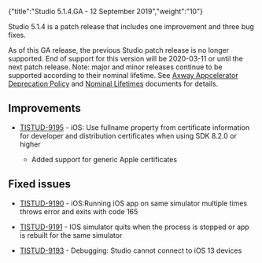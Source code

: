 {"title":"Studio 5.1.4.GA - 12 September 2019","weight":"10"} 

Studio 5.1.4 is a patch release that includes one improvement and three bug fixes.

As of this GA release, the previous Studio patch release is no longer supported. End of support for this version will be 2020-03-11 or until the next patch release. Note: major and minor releases continue to be supported according to their nominal lifetime. See [Axway Appcelerator Deprecation Policy](/docs/appc/AMPLIFY_Appcelerator_Services_Overview/Axway_Appcelerator_Deprecation_Policy/) and [Nominal Lifetimes](/docs/appc/AMPLIFY_Appcelerator_Services_Overview/Axway_Appcelerator_Product_Lifecycle/#NominalLifetimes) documents for details.

## Improvements

*   [TISTUD-9195](https://jira.appcelerator.org/browse/TISTUD-9195) - iOS: Use fullname property from certificate information for developer and distribution certificates when using SDK 8.2.0 or higher
    
    *   Added support for generic Apple certificates
        

## Fixed issues

*   [TISTUD-9190](https://jira.appcelerator.org/browse/TISTUD-9190) - iOS:Running iOS app on same simulator multiple times throws error and exits with code 165
    
*   [TISTUD-9191](https://jira.appcelerator.org/browse/TISTUD-9191) - IOS simulator quits when the process is stopped or app is rebuilt for the same simulator
    
*   [TISTUD-9193](https://jira.appcelerator.org/browse/TISTUD-9193) - Debugging: Studio cannot connect to iOS 13 devices